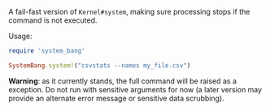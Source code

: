 A fail-fast version of `Kernel#system`, making sure processing stops if the command is not executed.

Usage:

```ruby
require 'system_bang'

SystemBang.system!("csvstats --names my_file.csv")
```

**Warning**: as it currently stands, the full command will be raised as a exception. Do not run with sensitive arguments for now (a later version may provide an alternate error message or sensitive data scrubbing).